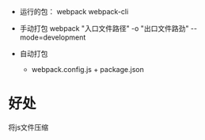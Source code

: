 * 运行的包：
   webpack webpack-cli

* 手动打包
   webpack "入口文件路径" -o "出口文件路劲" --mode=development

* 自动打包
  * webpack.config.js + package.json

# 好处
将js文件压缩